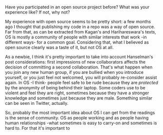Have you participated in an open source project before?
What was your experience like?
If not, why not?

My experience with open source seems to be pretty short: a few months ago I thought that publishing my code in a repo was a way of open source.
Far from that, as can be extracted from Kagan's and Harihareswara's texts, OS is mostly a community of people with similar interests that work -in different ways- for a common goal. Considering that, what I believed as open source clearly was a taste of it, but not OS at all.

As a newbie, I think it's pretty important to take into account Hanselman's post considerations: first impressions of new collaborators affects the decision of committing a second collaboration. That's what happen when you join any new human group, if you are bullied when you introduce yourself, or you just feel not welcomed, you will probably re-consider assist again. In OS -I think- people feel safe to be rude because they are *protected* by the anonymity of being behind their laptop. Some coders use to be violent and feel they are right, sometimes because they have a stronger knowledge and sometimes just because they are male. Something similar can be seen in Twitter, actually.

So, probably the most important idea about OS I can get from the readings is the sense of community. OS as people working and as people having human relationships -what sometimes is easy to carry-on and sometimes is hard to. For that it's important to
